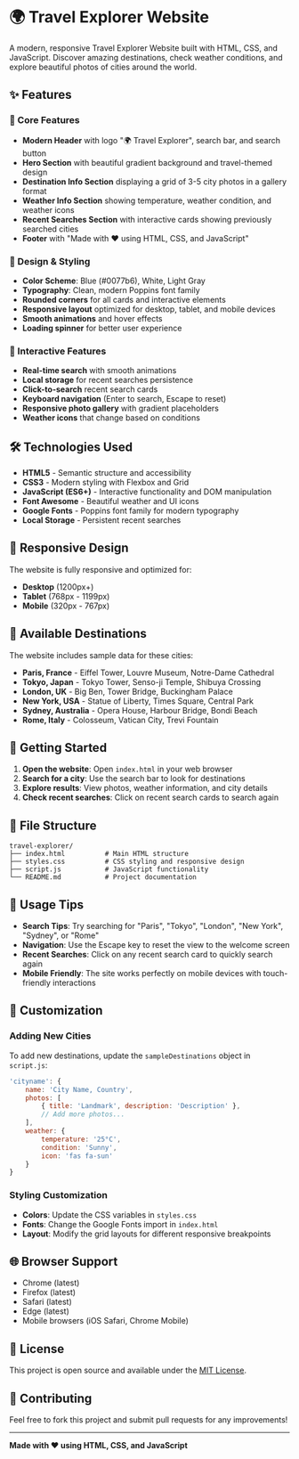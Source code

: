 # 🌍 Travel Explorer Website

A modern, responsive Travel Explorer Website built with HTML, CSS, and JavaScript. Discover amazing destinations, check weather conditions, and explore beautiful photos of cities around the world.

## ✨ Features

### 🎯 Core Features
- **Modern Header** with logo "🌍 Travel Explorer", search bar, and search button
- **Hero Section** with beautiful gradient background and travel-themed design
- **Destination Info Section** displaying a grid of 3-5 city photos in a gallery format
- **Weather Info Section** showing temperature, weather condition, and weather icons
- **Recent Searches Section** with interactive cards showing previously searched cities
- **Footer** with "Made with ❤️ using HTML, CSS, and JavaScript"

### 🎨 Design & Styling
- **Color Scheme**: Blue (#0077b6), White, Light Gray
- **Typography**: Clean, modern Poppins font family
- **Rounded corners** for all cards and interactive elements
- **Responsive layout** optimized for desktop, tablet, and mobile devices
- **Smooth animations** and hover effects
- **Loading spinner** for better user experience

### 🚀 Interactive Features
- **Real-time search** with smooth animations
- **Local storage** for recent searches persistence
- **Click-to-search** recent search cards
- **Keyboard navigation** (Enter to search, Escape to reset)
- **Responsive photo gallery** with gradient placeholders
- **Weather icons** that change based on conditions

## 🛠️ Technologies Used

- **HTML5** - Semantic structure and accessibility
- **CSS3** - Modern styling with Flexbox and Grid
- **JavaScript (ES6+)** - Interactive functionality and DOM manipulation
- **Font Awesome** - Beautiful weather and UI icons
- **Google Fonts** - Poppins font family for modern typography
- **Local Storage** - Persistent recent searches

## 📱 Responsive Design

The website is fully responsive and optimized for:
- **Desktop** (1200px+)
- **Tablet** (768px - 1199px)
- **Mobile** (320px - 767px)

## 🌟 Available Destinations

The website includes sample data for these cities:
- **Paris, France** - Eiffel Tower, Louvre Museum, Notre-Dame Cathedral
- **Tokyo, Japan** - Tokyo Tower, Senso-ji Temple, Shibuya Crossing
- **London, UK** - Big Ben, Tower Bridge, Buckingham Palace
- **New York, USA** - Statue of Liberty, Times Square, Central Park
- **Sydney, Australia** - Opera House, Harbour Bridge, Bondi Beach
- **Rome, Italy** - Colosseum, Vatican City, Trevi Fountain

## 🚀 Getting Started

1. **Open the website**: Open `index.html` in your web browser
2. **Search for a city**: Use the search bar to look for destinations
3. **Explore results**: View photos, weather information, and city details
4. **Check recent searches**: Click on recent search cards to search again

## 📁 File Structure

```
travel-explorer/
├── index.html          # Main HTML structure
├── styles.css          # CSS styling and responsive design
├── script.js           # JavaScript functionality
└── README.md           # Project documentation
```

## 🎯 Usage Tips

- **Search Tips**: Try searching for "Paris", "Tokyo", "London", "New York", "Sydney", or "Rome"
- **Navigation**: Use the Escape key to reset the view to the welcome screen
- **Recent Searches**: Click on any recent search card to quickly search again
- **Mobile Friendly**: The site works perfectly on mobile devices with touch-friendly interactions

## 🔧 Customization

### Adding New Cities
To add new destinations, update the `sampleDestinations` object in `script.js`:

```javascript
'cityname': {
    name: 'City Name, Country',
    photos: [
        { title: 'Landmark', description: 'Description' },
        // Add more photos...
    ],
    weather: {
        temperature: '25°C',
        condition: 'Sunny',
        icon: 'fas fa-sun'
    }
}
```

### Styling Customization
- **Colors**: Update the CSS variables in `styles.css`
- **Fonts**: Change the Google Fonts import in `index.html`
- **Layout**: Modify the grid layouts for different responsive breakpoints

## 🌐 Browser Support

- Chrome (latest)
- Firefox (latest)
- Safari (latest)
- Edge (latest)
- Mobile browsers (iOS Safari, Chrome Mobile)

## 📄 License

This project is open source and available under the [MIT License](LICENSE).

## 🤝 Contributing

Feel free to fork this project and submit pull requests for any improvements!

---

**Made with ❤️ using HTML, CSS, and JavaScript**
